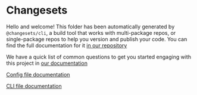 # Changesets

Hello and welcome! This folder has been automatically generated by `@changesets/cli`, a build tool that works
with multi-package repos, or single-package repos to help you version and publish your code. You can
find the full documentation for it [in our repository](https://github.com/changesets/changesets)

We have a quick list of common questions to get you started engaging with this project in
[our documentation](https://github.com/changesets/changesets/blob/main/docs/common-questions.md)

[Config file documentation](https://github.com/changesets/changesets/blob/main/docs/config-file-options.md)

[CLI file documentation](https://github.com/changesets/changesets/blob/main/packages/cli/README.md)
